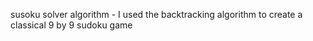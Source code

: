 susoku solver algorithm - I used the backtracking algorithm to create a classical 9 by 9 sudoku game

